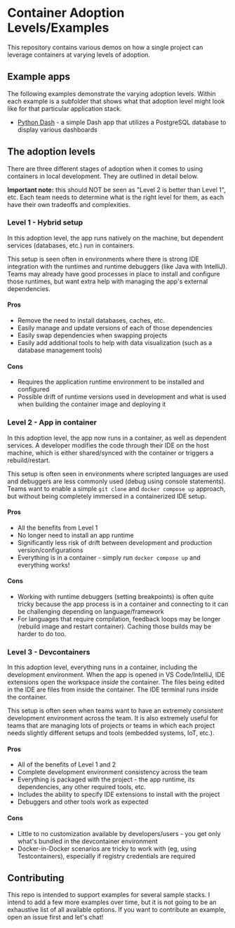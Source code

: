 # Container Adoption Levels/Examples

This repository contains various demos on how a single project can leverage containers at varying levels of adoption.

## Example apps

The following examples demonstrate the varying adoption levels. Within each example is a subfolder that shows what that adoption level might look like for that particular application stack.

- [Python Dash](./python-dash/) - a simple Dash app that utilizes a PostgreSQL database to display various dashboards



## The adoption levels

There are three different stages of adoption when it comes to using containers in local development. They are outlined in detail below.

**Important note:** this should NOT be seen as "Level 2 is better than Level 1", etc. Each team needs to determine what is the right level for them, as each have their own tradeoffs and complexities.

### Level 1 - Hybrid setup

In this adoption level, the app runs natively on the machine, but dependent services (databases, etc.) run in containers.

This setup is seen often in environments where there is strong IDE integration with the runtimes and runtime debuggers (like Java with IntelliJ). Teams may already have good processes in place to install and configure those runtimes, but want extra help with managing the app's external dependencies.

#### Pros

- Remove the need to install databases, caches, etc.
- Easily manage and update versions of each of those dependencies
- Easily swap dependencies when swapping projects
- Easily add additional tools to help with data visualization (such as a database management tools)

#### Cons

- Requires the application runtime environment to be installed and configured
- Possible drift of runtime versions used in development and what is used when building the container image and deploying it



### Level 2 - App in container

In this adoption level, the app now runs in a container, as well as dependent services. A developer modifies the code through their IDE on the host machine, which is either shared/synced with the container or triggers a rebuild/restart.

This setup is often seen in environments where scripted languages are used and debuggers are less commonly used (debug using console statements). Teams want to enable a simple `git clone` and `docker compose up` approach, but without being completely immersed in a containerized IDE setup.

#### Pros
- All the benefits from Level 1
- No longer need to install an app runtime
- Significantly less risk of drift between development and production version/configurations
- Everything is in a container - simply run `docker compose up` and everything works!

#### Cons

- Working with runtime debuggers (setting breakpoints) is often quite tricky because the app process is in a container and connecting to it can be challenging depending on language/framework
- For languages that require compilation, feedback loops may be longer (rebuild image and restart container). Caching those builds may be harder to do too.



### Level 3 - Devcontainers

In this adoption level, everything runs in a container, including the development environment. When the app is opened in VS Code/IntelliJ, IDE extensions open the workspace _inside_ the container. The files being edited in the IDE are files from inside the container. The IDE terminal runs inside the container.

This setup is often seen when teams want to have an extremely consistent development environment across the team. It is also extremely useful for teams that are managing lots of projects or teams in which each project needs slightly different setups and tools (embedded systems, IoT, etc.).

#### Pros
- All of the benefits of Level 1 and 2
- Complete development environment consistency across the team
- Everything is packaged with the project - the app runtime, its dependencies, any other required tools, etc.
- Includes the ability to specify IDE extensions to install with the project
- Debuggers and other tools work as expected

#### Cons

- Little to no customization available by developers/users - you get only what's bundled in the devcontainer environment
- Docker-in-Docker scenarios are tricky to work with (eg, using Testcontainers), especially if registry credentials are required


## Contributing

This repo is intended to support examples for several sample stacks. I intend to add a few more examples over time, but it is not going to be an exhaustive list of all available options. If you want to contribute an example, open an issue first and let's chat!

